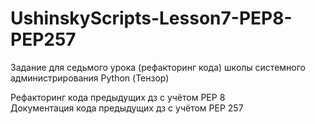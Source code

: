 # UshinskyScripts-Lesson7-PEP8-PEP257
Задание для седьмого урока (рефакторинг кода) школы системного администрирования Python (Тензор) 

Рефакторинг кода предыдущих дз с учётом PEP 8  
Документация кода предыдущих дз с учётом PEP 257
